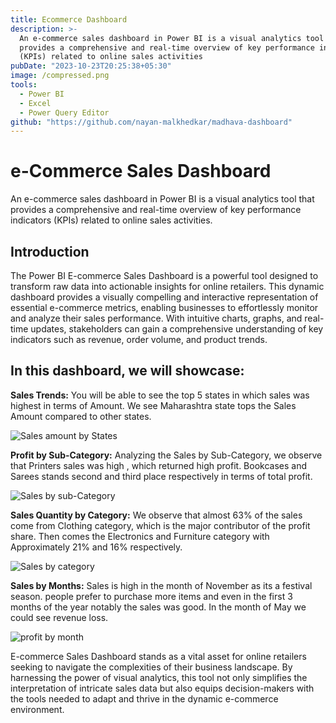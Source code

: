 ```yaml
---
title: Ecommerce Dashboard
description: >-
  An e-commerce sales dashboard in Power BI is a visual analytics tool that
  provides a comprehensive and real-time overview of key performance indicators
  (KPIs) related to online sales activities
pubDate: "2023-10-23T20:25:38+05:30"
image: /compressed.png
tools:
  - Power BI
  - Excel
  - Power Query Editor
github: "https://github.com/nayan-malkhedkar/madhava-dashboard"
---
```


# e-Commerce Sales Dashboard

An e-commerce sales dashboard in Power BI is a visual analytics tool that provides a comprehensive and real-time overview of key performance indicators (KPIs) related to online sales activities.

## Introduction

The Power BI E-commerce Sales Dashboard is a powerful tool designed to transform raw data into actionable insights for online retailers. This dynamic dashboard provides a visually compelling and interactive representation of essential e-commerce metrics, enabling businesses to effortlessly monitor and analyze their sales performance. With intuitive charts, graphs, and real-time updates, stakeholders can gain a comprehensive understanding of key indicators such as revenue, order volume, and product trends.

## In this dashboard, we will showcase:

**Sales Trends:** You will be able to see the top 5 states in which sales was highest in terms of Amount. We see Maharashtra state tops the Sales Amount compared to other states.

![Sales amount by States](/screenshot-2023-11-16-111928.png)

**Profit by Sub-Category:** Analyzing the Sales by Sub-Category, we observe that Printers sales was high , which returned high profit. Bookcases and Sarees stands second and third place respectively in terms of total profit.

![Sales by sub-Category](/screenshot-2023-11-16-112214.png)

**Sales Quantity by Category:** We observe that almost 63% of the sales come from Clothing category, which is the major contributor of the profit share. Then comes the Electronics and Furniture category with Approximately 21% and 16% respectively.

![Sales by category](/screenshot-2023-11-16-112031.png)

**Sales by Months:** Sales is high in the month of November as its a festival season. people prefer to purchase more items and even in the first 3 months of the year notably the sales was good. In the month of May we could see revenue loss.

![profit by month](/screenshot-2023-11-16-112308.png)

E-commerce Sales Dashboard stands as a vital asset for online retailers seeking to navigate the complexities of their business landscape. By harnessing the power of visual analytics, this tool not only simplifies the interpretation of intricate sales data but also equips decision-makers with the tools needed to adapt and thrive in the dynamic e-commerce environment.
